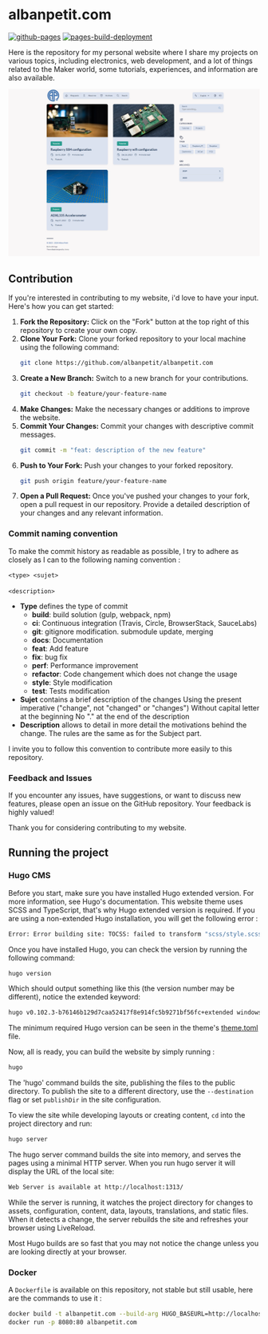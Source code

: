 # albanpetit.com

[![github-pages](https://github.com/AlbanPetit/albanpetit.com/actions/workflows/gh-pages.yml/badge.svg)](https://github.com/AlbanPetit/albanpetit.com/actions/workflows/gh-pages.yml)
[![pages-build-deployment](https://github.com/AlbanPetit/albanpetit.com/actions/workflows/pages/pages-build-deployment/badge.svg)](https://github.com/AlbanPetit/albanpetit.com/actions/workflows/pages/pages-build-deployment)

Here is the repository for my personal website where I share my projects on
various topics, including electronics, web development, and a lot of
things related to the Maker world, some tutorials, experiences, and
information are also available.

![albanpetit.com](https://github.com/albanpetit/albanpetit.com/blob/master/static/github-readme.png)

## Contribution

If you're interested in contributing to my website, i'd love to have your input. Here's how you can get started:

1. **Fork the Repository:** Click on the "Fork" button at the top right of this repository to create your own copy.
2. **Clone Your Fork:** Clone your forked repository to your local machine using the following command:
   ```bash
   git clone https://github.com/albanpetit/albanpetit.com
   ```
3. **Create a New Branch:** Switch to a new branch for your contributions.
   ```bash
   git checkout -b feature/your-feature-name
   ```
4. **Make Changes:** Make the necessary changes or additions to improve the website.
5. **Commit Your Changes:** Commit your changes with descriptive commit messages.
   ```bash
   git commit -m "feat: description of the new feature"
   ```
6. **Push to Your Fork:** Push your changes to your forked repository.
   ```bash
   git push origin feature/your-feature-name
   ```
7. **Open a Pull Request:** Once you've pushed your changes to your fork, open a pull request in our repository. Provide a detailed description of your changes and any relevant information.

### Commit naming convention

To make the commit history as readable as possible, I try to adhere as closely as I can to the following naming convention :

```
<type> <sujet>

<description>
```

- **Type** defines the type of commit
  - **build**: build solution (gulp, webpack, npm)
  - **ci**: Continuous integration (Travis, Circle, BrowserStack, SauceLabs)
  - **git**: gitignore modification. submodule update, merging
  - **docs**: Documentation
  - **feat**: Add feature
  - **fix**: bug fix
  - **perf**: Performance improvement
  - **refactor**: Code changement which does not change the usage
  - **style**: Style modification
  - **test**: Tests modification
- **Sujet** contains a brief description of the changes
  Using the present imperative ("change", not "changed" or "changes")
  Without capital letter at the beginning
  No "." at the end of the description
- **Description** allows to detail in more detail the motivations behind
  the change. The rules are the same as for the Subject part.

I invite you to follow this convention to contribute more easily to this repository.

### Feedback and Issues

If you encounter any issues, have suggestions, or want to discuss new features,
please open an issue on the GitHub repository. Your feedback is highly valued!

Thank you for considering contributing to my website.

## Running the project

### Hugo CMS

Before you start, make sure you have installed Hugo extended version. For more information, see Hugo's documentation.
This website theme uses SCSS and TypeScript, that's why Hugo extended version is required. If you are using a non-extended Hugo installation, you will get the following error :

```bash
Error: Error building site: TOCSS: failed to transform "scss/style.scss" (text/x-scss): this feature is not available in your current Hugo version
```

Once you have installed Hugo, you can check the version by running the following command:

```bash
hugo version
```

Which should output something like this (the version number may be different), notice the extended keyword:

```bash
hugo v0.102.3-b76146b129d7caa52417f8e914fc5b9271bf56fc+extended windows/amd64 BuildDate=2022-09-01T10:16:19Z VendorInfo=gohugoio
```

The minimum required Hugo version can be seen in the theme's [theme.toml](https://github.com/albanpetit/albanpetit.com-theme/blob/master/theme.toml) file.

Now, all is ready, you can build the website by simply running :

```bash
hugo
```

The 'hugo' command builds the site, publishing the files to the public directory.
To publish the site to a different directory, use the `--destination` flag or set `publishDir` in the site configuration.

To view the site while developing layouts or creating content, `cd` into the project directory and run:
```bash
hugo server
```
The hugo server command builds the site into memory, and serves the pages using a minimal HTTP server. When you run hugo server it will display the URL of the local site:
```bash
Web Server is available at http://localhost:1313/
```
While the server is running, it watches the project directory for changes to assets, configuration, content, data, layouts, translations, and static files. When it detects a change, the server rebuilds the site and refreshes your browser using LiveReload.

Most Hugo builds are so fast that you may not notice the change unless you are looking directly at your browser.

### Docker

A `Dockerfile` is available on this repository, not stable but still usable, here are the commands to use it :

```bash
docker build -t albanpetit.com --build-arg HUGO_BASEURL=http://localhost:8080 .
docker run -p 8080:80 albanpetit.com
```

